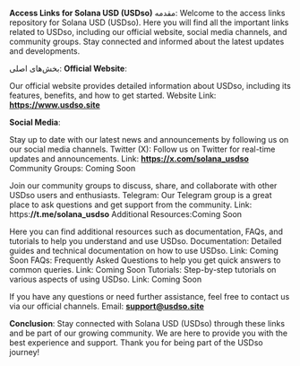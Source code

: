 **Access Links for Solana USD (USDso)**
مقدمه:
Welcome to the access links repository for Solana USD (USDso). Here you will find all the important links related to USDso, including our official website, social media channels, and community groups. Stay connected and informed about the latest updates and developments.

بخش‌های اصلی:
**Official Website**:

Our official website provides detailed information about USDso, including its features, benefits, and how to get started.
Website Link: **https://www.usdso.site**


**Social Media**:

Stay up to date with our latest news and announcements by following us on our social media channels.
Twitter (X): Follow us on Twitter for real-time updates and announcements.
Link: **https://x.com/solana_usdso**
Community Groups: Coming Soon

Join our community groups to discuss, share, and collaborate with other USDso users and enthusiasts.
Telegram: Our Telegram group is a great place to ask questions and get support from the community.
Link: https:**//t.me/solana_usdso**
Additional Resources:Coming Soon

Here you can find additional resources such as documentation, FAQs, and tutorials to help you understand and use USDso.
Documentation: Detailed guides and technical documentation on how to use USDso.
Link: Coming Soon
FAQs: Frequently Asked Questions to help you get quick answers to common queries.
Link: Coming Soon
Tutorials: Step-by-step tutorials on various aspects of using USDso.
Link: Coming Soon

If you have any questions or need further assistance, feel free to contact us via our official channels.
Email: **support@usdso.site**


**Conclusion**:
Stay connected with Solana USD (USDso) through these links and be part of our growing community. We are here to provide you with the best experience and support. Thank you for being part of the USDso journey!

